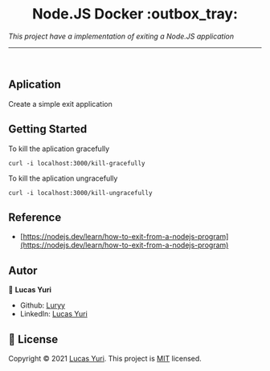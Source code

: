<h1 align="center">Node.JS Docker :outbox_tray: </h1>

_This project have a implementation of exiting a Node.JS application_

----
<br/>

## Aplication
Create a simple exit application

## Getting Started

To kill the aplication gracefully
```
curl -i localhost:3000/kill-gracefully
```

To kill the aplication ungracefully
```
curl -i localhost:3000/kill-ungracefully
```

## Reference
- [https://nodejs.dev/learn/how-to-exit-from-a-nodejs-program](https://nodejs.dev/learn/how-to-exit-from-a-nodejs-program)

## Autor

👤 **Lucas Yuri**

- Github: [Luryy](https://github.com/luryy)
- LinkedIn: [Lucas Yuri](https://linkedin.com/in/lucas-yuri)


## 📝 License

Copyright © 2021 [Lucas Yuri](https://github.com/luryy).
This project is [MIT](LICENSE) licensed.

